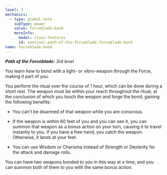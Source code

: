 ```yaml
---
level: 3
mechanics:
  - type: global-note
    subType: power
    value: forceblade-bond
    moreInfo:
      model: class-features
      id: sentinel.path-of-the-forceblade.forceblade-bond
name: forceblade-bond
---
```

_**Path of the Forceblade:** 3rd level_
You learn how to bond with a light- or vibro-weapon through the Force, making it part of you.
You perform the ritual over the course of 1 hour, which can be done during a short rest. The weapon must be within your reach throughout the ritual, at the conclusion of which you touch the weapon and forge the bond, gaining the following benefits:
- You can't be disarmed of that weapon while you are conscious. 
- If the weapon is within 60 feet of you and you can see it, you can summon that weapon as a bonus action on your turn, causing it to travel instantly to you. If you have a free hand, you catch the weapon. Otherwise, it lands at your feet.
- You can use Wisdom or Charisma instead of Strength or Dexterity for the attack and damage rolls.
You can have two weapons bonded to you in this way at a time, and you can summon both of them to you with the same bonus action.